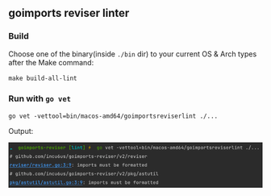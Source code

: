 goimports reviser linter
---

### Build
Choose one of the binary(inside `./bin` dir) to your current OS & Arch types after the Make command: 
```shell
make build-all-lint
```

### Run with `go vet`
```shell
go vet -vettool=bin/macos-amd64/goimportsreviserlint ./...
```

Output:

!['linter output'](../images/linter-example.png)
